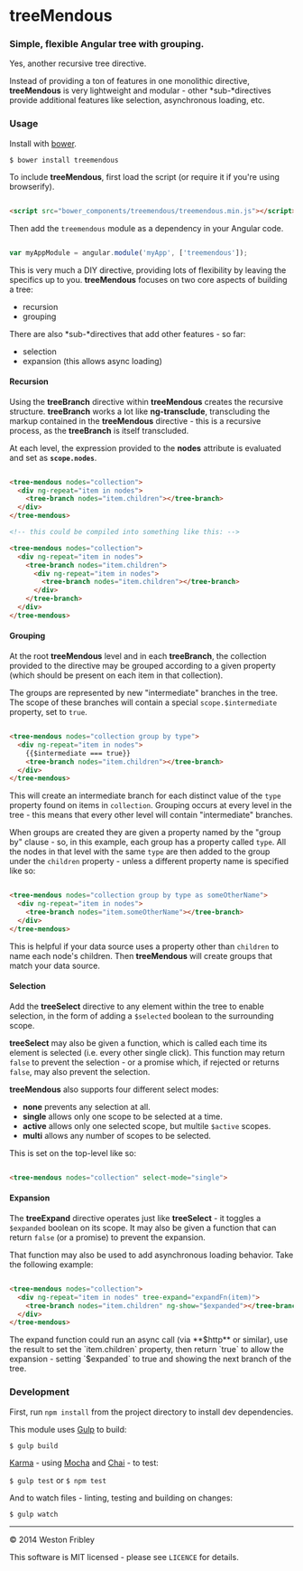 treeMendous
===========

### Simple, flexible Angular tree with grouping.

Yes, another recursive tree directive.

Instead of providing a ton of features in one monolithic directive,
**treeMendous** is very lightweight and modular - other *sub-*directives provide
additional features like selection, asynchronous loading, etc.

### Usage

Install with [bower](http://bower.io/).

`$ bower install treemendous`

To include **treeMendous**, first load the script (or require it if you're using
browserify).

```html

<script src="bower_components/treemendous/treemendous.min.js"></script>

```

Then add the `treemendous` module as a dependency in your Angular code.

```js

var myAppModule = angular.module('myApp', ['treemendous']);

```

This is very much a DIY directive, providing lots of flexibility by leaving the
specifics up to you. **treeMendous** focuses on two core aspects of building a
tree:

  - recursion
  - grouping

There are also *sub-*directives that add other features - so far:

  - selection
  - expansion (this allows async loading)

#### Recursion

Using the **treeBranch** directive within **treeMendous** creates the recursive
structure. **treeBranch** works a lot like **ng-transclude**, transcluding the
markup contained in the **treeMendous** directive - this is a recursive process,
as the **treeBranch** is itself transcluded.

At each level, the expression provided to the **nodes** attribute is evaluated
and set as **`scope.nodes`**.

```html

<tree-mendous nodes="collection">
  <div ng-repeat="item in nodes">
    <tree-branch nodes="item.children"></tree-branch>
  </div>
</tree-mendous>

<!-- this could be compiled into something like this: -->

<tree-mendous nodes="collection">
  <div ng-repeat="item in nodes">
    <tree-branch nodes="item.children">
      <div ng-repeat="item in nodes">
        <tree-branch nodes="item.children"></tree-branch>
      </div>
    </tree-branch>
  </div>
</tree-mendous>

```

#### Grouping

At the root **treeMendous** level and in each **treeBranch**, the collection
provided to the directive may be grouped according to a given property (which
should be present on each item in that collection).

The groups are represented by new "intermediate" branches in the tree. The scope
of these branches will contain a special `scope.$intermediate` property, set to
`true`.

```html

<tree-mendous nodes="collection group by type">
  <div ng-repeat="item in nodes">
    {{$intermediate === true}}
    <tree-branch nodes="item.children"></tree-branch>
  </div>
</tree-mendous>

```

This will create an intermediate branch for each distinct value of the `type`
property found on items in `collection`. Grouping occurs at every level in the
tree - this means that every other level will contain "intermediate" branches.

When groups are created they are given a property named by the "group by"
clause - so, in this example, each group has a property called `type`. All the
nodes in that level with the same `type` are then added to the group under the
`children` property - unless a different property name is specified like so:

```html

<tree-mendous nodes="collection group by type as someOtherName">
  <div ng-repeat="item in nodes">
    <tree-branch nodes="item.someOtherName"></tree-branch>
  </div>
</tree-mendous>

```

This is helpful if your data source uses a property other than `children` to
name each node's children. Then **treeMendous** will create groups that match
your data source.

#### Selection

Add the **treeSelect** directive to any element within the tree to enable
selection, in the form of adding a `$selected` boolean to the surrounding
scope.

**treeSelect** may also be given a function, which is called each time its
element is selected (i.e. every other single click). This function may return
`false` to prevent the selection - or a promise which, if rejected or returns
`false`, may also prevent the selection.

**treeMendous** also supports four different select modes:

  - **none** prevents any selection at all.
  - **single** allows only one scope to be selected at a time.
  - **active** allows only one selected scope, but multile `$active` scopes.
  - **multi** allows any number of scopes to be selected.

This is set on the top-level like so:

```html

<tree-mendous nodes="collection" select-mode="single">

```

#### Expansion

The **treeExpand** directive operates just like **treeSelect** - it toggles a
`$expanded` boolean on its scope. It may also be given a function that can
return `false` (or a promise) to prevent the expansion.

That function may also be used to add asynchronous loading behavior. Take the
following example:

```html

<tree-mendous nodes="collection">
  <div ng-repeat="item in nodes" tree-expand="expandFn(item)">
    <tree-branch nodes="item.children" ng-show="$expanded"></tree-branch>
  </div>
</tree-mendous>

```

The expand function could run an async call (via **$http** or similar), use the
result to set the `item.children` property, then return `true` to allow the
expansion - setting `$expanded` to true and showing the next branch of the tree.

### Development

First, run `npm install` from the project directory to install dev dependencies.

This module uses [Gulp](http://gulpjs.com/) to build:

`$ gulp build`

[Karma](http://karma-runner.github.io/) - using
[Mocha](http://visionmedia.github.io/mocha/) and [Chai](http://chaijs.com/) - to
test:

`$ gulp test` or `$ npm test`

And to watch files - linting, testing and building on changes:

`$ gulp watch`

-----

&copy; 2014 Weston Fribley

This software is MIT licensed - please see `LICENCE` for details.
